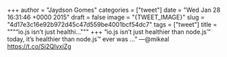 
+++
author = "Jaydson Gomes"
categories = ["tweet"]
date = "Wed Jan 28 16:31:46 +0000 2015"
draft = false
image = "{TWEET_IMAGE}"
slug = "4d17e3c16e92b972d45c47d559be4001bcf54dc7"
tags = ["tweet"]
title = """“io.js isn’t just healthi..."""
+++
“io.js isn’t just healthier than node.js™ today, it’s healthier than node.js™ ever was …” —@mikeal https://t.co/Sj2QlvxiZg
